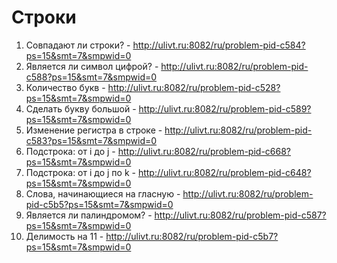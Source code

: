 # Строки
1) Совпадают ли строки? - http://ulivt.ru:8082/ru/problem-pid-c584?ps=15&smt=7&smpwid=0
2) Является ли символ цифрой? - http://ulivt.ru:8082/ru/problem-pid-c588?ps=15&smt=7&smpwid=0
3) Количество букв - http://ulivt.ru:8082/ru/problem-pid-c528?ps=15&smt=7&smpwid=0
4) Сделать букву большой - http://ulivt.ru:8082/ru/problem-pid-c589?ps=15&smt=7&smpwid=0
5) Изменение регистра в строке - http://ulivt.ru:8082/ru/problem-pid-c583?ps=15&smt=7&smpwid=0
6) Подстрока: от i до j - http://ulivt.ru:8082/ru/problem-pid-c668?ps=15&smt=7&smpwid=0
7) Подстрока: от i до j по k - http://ulivt.ru:8082/ru/problem-pid-c648?ps=15&smt=7&smpwid=0
8) Слова, начинающиеся на гласную - http://ulivt.ru:8082/ru/problem-pid-c5b5?ps=15&smt=7&smpwid=0
9) Является ли палиндромом? - http://ulivt.ru:8082/ru/problem-pid-c587?ps=15&smt=7&smpwid=0
10) Делимость на 11 - http://ulivt.ru:8082/ru/problem-pid-c5b7?ps=15&smt=7&smpwid=0
